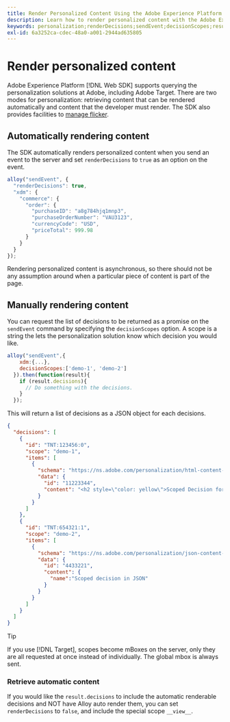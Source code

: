 ```yaml
---
title: Render Personalized Content Using the Adobe Experience Platform Web SDK
description: Learn how to render personalized content with the Adobe Experience Platform Web SDK.
keywords: personalization;renderDecisions;sendEvent;decisionScopes;result.decisions;
exl-id: 6a3252ca-cdec-48a0-a001-2944ad635805
---
```

# Render personalized content

Adobe Experience Platform [!DNL Web SDK] supports querying the personalization solutions at Adobe, including Adobe Target. There are two modes for personalization: retrieving content that can be rendered automatically and content that the developer must render. The SDK also provides facilities to [manage flicker](../personalization/manage-flicker.md).

## Automatically rendering content

The SDK automatically renders personalized content when you send an event to the server and set `renderDecisions` to `true` as an option on the event.

```javascript
alloy("sendEvent", {
  "renderDecisions": true,
  "xdm": {
    "commerce": {
      "order": {
        "purchaseID": "a8g784hjq1mnp3",
        "purchaseOrderNumber": "VAU3123",
        "currencyCode": "USD",
        "priceTotal": 999.98
      }
    }
  }
});
```

Rendering personalized content is asynchronous, so there should not be any assumption around when a particular piece of content is part of the page.

## Manually rendering content

You can request the list of decisions to be returned as a promise on the `sendEvent` command by specifying the `decisionScopes` option. A scope is a string the lets the personalization solution know which decision you would like.

```javascript
alloy("sendEvent",{
    xdm:{...},
    decisionScopes:['demo-1', 'demo-2']
  }).then(function(result){
    if (result.decisions){
      // Do something with the decisions.
    }
  });
```

This will return a list of decisions as a JSON object for each decisions.

```json
{
  "decisions": [
    {
      "id": "TNT:123456:0",
      "scope": "demo-1",
      "items": [
        {
          "schema": "https://ns.adobe.com/personalization/html-content-item",
          "data": {
            "id": "11223344",
            "content": "<h2 style=\"color: yellow\">Scoped Decision for location \"alloy-location-1\"</h2>"
          }
        }
      ]
    },
    {
      "id": "TNT:654321:1",
      "scope": "demo-2",
      "items": [
        {
          "schema": "https://ns.adobe.com/personalization/json-content-item",
          "data": {
            "id": "4433221",
            "content": {
              "name":"Scoped decision in JSON"
            }
          }
        }
      ]
    }
  ]
}
```

>[!TIP]
>
> If you use [!DNL Target], scopes become mBoxes on the server, only they are all requested at once instead of individually. The global mbox is always sent.

### Retrieve automatic content

If you would like the `result.decisions` to include the automatic renderable decisions and NOT have Alloy auto render them, you can set `renderDecisions` to `false`, and include the special scope `__view__`.
